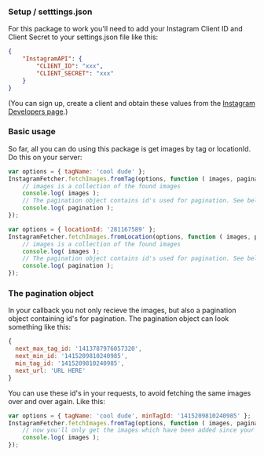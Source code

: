 ### Setup / setttings.json

For this package to work you'll need to add your Instagram Client ID and Client Secret to your settings.json file like this:

```JSON
{
	"InstagramAPI": {
		"CLIENT_ID": "xxx",
		"CLIENT_SECRET": "xxx"
	}
}
```

(You can sign up, create a client and obtain these values from the [Instagram Developers page](https://instagram.com/developer/).)

### Basic usage

So far, all you can do using this package is get images by tag or locationId. Do this on your server:

```javascript
var options = { tagName: 'cool dude' };
InstagramFetcher.fetchImages.fromTag(options, function ( images, pagination ) {
	// images is a collection of the found images
	console.log( images );
	// The pagination object contains id's used for pagination. See below!
	console.log( pagination );
});
```

```javascript
var options = { locationId: '281167589' };
InstagramFetcher.fetchImages.fromLocation(options, function ( images, pagination ) {
	// images is a collection of the found images
	console.log( images );
	// The pagination object contains id's used for pagination. See below!
	console.log( pagination );
});
```

### The pagination object

In your callback you not only recieve the images, but also a pagination object containing id's for pagination. The pagination object can look something like this:

```javascript
{
  next_max_tag_id: '1413787976057320',
  next_min_id: '1415209810240985',
  min_tag_id: '1415209810240985',
  next_url: 'URL HERE'
}
```

You can use these id's in your requests, to avoid fetching the same images over and over again. Like this:
```javascript
var options = { tagName: 'cool dude', minTagId: '1415209810240985' };
InstagramFetcher.fetchImages.fromTag(options, function ( images, pagination ) {
	// now you'll only get the images which have been added since your last request
	console.log( images );
});
```
